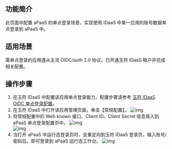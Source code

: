 ## 功能简介
此页面中配置 aPaaS 的单点登录场景，实现使用 IDaaS 中某一应用的账号数据单点登录到 aPaaS 中。

## 适用场景
需单点登录的应用遵从主流 OIDC/auth 2.0 协议，已开通玉符 IDaaS 租户并完成相关配置。

## 操作步骤
1. 在玉符 IDaaS 中配置该应用单点登录能力，配置步骤请参考 [玉符 IDaaS OIDC 单点登录配置](https://wiki.yufuid.com/display/IDAAS/OpenID+Connect)。
2. 在玉符 IDaaS 中打开该应用管理页面，单击【常规配置】。
 ![img](https://main.qcloudimg.com/raw/824a1b0b77814c2d641e99b9117c54b0.png)        
3. 将常规配置中的 Well-known 接口、Client ID、Client Secret 信息填入到 aPaaS 单点登录配置页中。
 ![img](https://main.qcloudimg.com/raw/ce72e70a88bc657dacc0a6508c4734f5.png)        
 ![img](https://main.qcloudimg.com/raw/66c21abed3a208ee1415456f93025059.png)        
4. 当打开 aPaaS 中运行态登录页时，会重定向到玉符 IDaaS 登录页，输入账号/密码后，即可登录到 aPaaS 运行态工作台。                 ![img](https://main.qcloudimg.com/raw/304918a1af23ef1a68587ce74d80dc97.png)        

